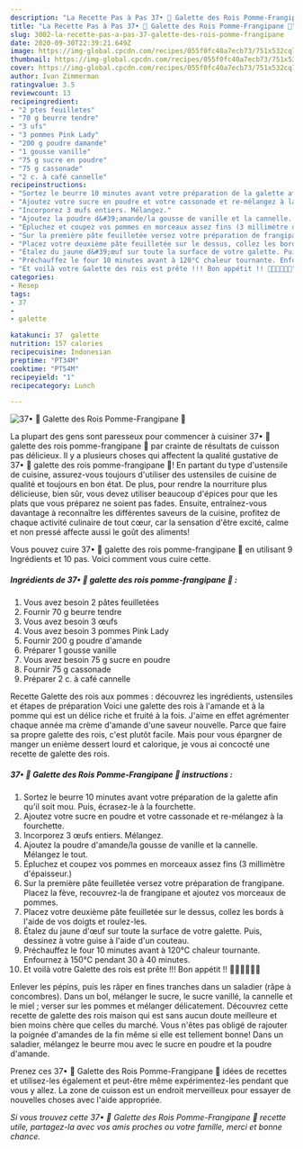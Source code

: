 ```yaml
---
description: "La Recette Pas à Pas 37• 👑 Galette des Rois Pomme-Frangipane 👑"
title: "La Recette Pas à Pas 37• 👑 Galette des Rois Pomme-Frangipane 👑"
slug: 3002-la-recette-pas-a-pas-37-galette-des-rois-pomme-frangipane
date: 2020-09-30T22:39:21.649Z
image: https://img-global.cpcdn.com/recipes/055f0fc40a7ecb73/751x532cq70/37•-👑-galette-des-rois-pomme-frangipane-👑-photo-principale-de-la-recette.jpg
thumbnail: https://img-global.cpcdn.com/recipes/055f0fc40a7ecb73/751x532cq70/37•-👑-galette-des-rois-pomme-frangipane-👑-photo-principale-de-la-recette.jpg
cover: https://img-global.cpcdn.com/recipes/055f0fc40a7ecb73/751x532cq70/37•-👑-galette-des-rois-pomme-frangipane-👑-photo-principale-de-la-recette.jpg
author: Ivan Zimmerman
ratingvalue: 3.5
reviewcount: 13
recipeingredient:
- "2 ptes feuilletes"
- "70 g beurre tendre"
- "3 ufs"
- "3 pommes Pink Lady"
- "200 g poudre damande"
- "1 gousse vanille"
- "75 g sucre en poudre"
- "75 g cassonade"
- "2 c. à café cannelle"
recipeinstructions:
- "Sortez le beurre 10 minutes avant votre préparation de la galette afin qu&#39;il soit mou. Puis, écrasez-le à la fourchette."
- "Ajoutez votre sucre en poudre et votre cassonade et re-mélangez à la fourchette."
- "Incorporez 3 œufs entiers. Mélangez."
- "Ajoutez la poudre d&#39;amande/la gousse de vanille et la cannelle. Mélangez le tout."
- "Épluchez et coupez vos pommes en morceaux assez fins (3 millimètre d&#39;épaisseur.)"
- "Sur la première pâte feuilletée versez votre préparation de frangipane. Placez la fève, recouvrez-la de frangipane et ajoutez vos morceaux de pommes."
- "Placez votre deuxième pâte feuilletée sur le dessus, collez les bords à l&#39;aide de vos doigts et roulez-les."
- "Étalez du jaune d&#39;œuf sur toute la surface de votre galette. Puis, dessinez à votre guise à l&#39;aide d&#39;un couteau."
- "Préchauffez le four 10 minutes avant à 120°C chaleur tournante. Enfournez à 150°C pendant 30 à 40 minutes."
- "Et voilà votre Galette des rois est prête !!! Bon appétit !! 👸🏽🤴🏽👍🏽"
categories:
- Resep
tags:
- 37
- 
- galette

katakunci: 37  galette 
nutrition: 157 calories
recipecuisine: Indonesian
preptime: "PT34M"
cooktime: "PT54M"
recipeyield: "1"
recipecategory: Lunch

---
```



![37• 👑 Galette des Rois Pomme-Frangipane 👑](https://img-global.cpcdn.com/recipes/055f0fc40a7ecb73/751x532cq70/37•-👑-galette-des-rois-pomme-frangipane-👑-photo-principale-de-la-recette.jpg)

La plupart des gens sont paresseux pour commencer à cuisiner 37• 👑 galette des rois pomme-frangipane 👑 par crainte de résultats de cuisson pas délicieux. Il y a plusieurs choses qui affectent la qualité gustative de 37• 👑 galette des rois pomme-frangipane 👑! En partant du type d'ustensile de cuisine, assurez-vous toujours d'utiliser des ustensiles de cuisine de qualité et toujours en bon état. De plus, pour rendre la nourriture plus délicieuse, bien sûr, vous devez utiliser beaucoup d'épices pour que les plats que vous préparez ne soient pas fades. Ensuite, entraînez-vous davantage à reconnaître les différentes saveurs de la cuisine, profitez de chaque activité culinaire de tout cœur, car la sensation d'être excité, calme et non pressé affecte aussi le goût des aliments!

<!--inarticleads1-->

Vous pouvez cuire 37• 👑 galette des rois pomme-frangipane 👑 en utilisant 9 Ingrédients et 10 pas. Voici comment vous cuire cette.

##### Ingrédients de 37• 👑 galette des rois pomme-frangipane 👑 :

1. Vous avez besoin 2 pâtes feuilletées
1. Fournir 70 g beurre tendre
1. Vous avez besoin 3 œufs
1. Vous avez besoin 3 pommes Pink Lady
1. Fournir 200 g poudre d&#39;amande
1. Préparer 1 gousse vanille
1. Vous avez besoin 75 g sucre en poudre
1. Fournir 75 g cassonade
1. Préparer 2 c. à café cannelle


Recette Galette des rois aux pommes : découvrez les ingrédients, ustensiles et étapes de préparation Voici une galette des rois à l&#39;amande et à la pomme qui est un délice riche et fruité à la fois. J&#39;aime en effet agrémenter chaque année ma crème d&#39;amande d&#39;une saveur nouvelle. Parce que faire sa propre galette des rois, c&#39;est plutôt facile. Mais pour vous épargner de manger un enième dessert lourd et calorique, je vous ai concocté une recette de galette des rois. 

<!--inarticleads2-->

##### 37• 👑 Galette des Rois Pomme-Frangipane 👑 instructions :

1. Sortez le beurre 10 minutes avant votre préparation de la galette afin qu&#39;il soit mou. Puis, écrasez-le à la fourchette.
1. Ajoutez votre sucre en poudre et votre cassonade et re-mélangez à la fourchette.
1. Incorporez 3 œufs entiers. Mélangez.
1. Ajoutez la poudre d&#39;amande/la gousse de vanille et la cannelle. Mélangez le tout.
1. Épluchez et coupez vos pommes en morceaux assez fins (3 millimètre d&#39;épaisseur.)
1. Sur la première pâte feuilletée versez votre préparation de frangipane. Placez la fève, recouvrez-la de frangipane et ajoutez vos morceaux de pommes.
1. Placez votre deuxième pâte feuilletée sur le dessus, collez les bords à l&#39;aide de vos doigts et roulez-les.
1. Étalez du jaune d&#39;œuf sur toute la surface de votre galette. Puis, dessinez à votre guise à l&#39;aide d&#39;un couteau.
1. Préchauffez le four 10 minutes avant à 120°C chaleur tournante. Enfournez à 150°C pendant 30 à 40 minutes.
1. Et voilà votre Galette des rois est prête !!! Bon appétit !! 👸🏽🤴🏽👍🏽


Enlever les pépins, puis les râper en fines tranches dans un saladier (râpe à concombres). Dans un bol, mélanger le sucre, le sucre vanillé, la cannelle et le miel ; verser sur les pommes et mélanger délicatement. Découvrez cette recette de galette des rois maison qui est sans aucun doute meilleure et bien moins chère que celles du marché. Vous n&#39;êtes pas obligé de rajouter la poignée d&#39;amandes de la fin même si elle est tellement bonne! Dans un saladier, mélangez le beurre mou avec le sucre en poudre et la poudre d&#39;amande. 

<!--inarticleads1-->

<p>
Prenez ces 37• 👑 Galette des Rois Pomme-Frangipane 👑 idées de recettes et utilisez-les également et peut-être même expérimentez-les pendant que vous y allez. La zone de cuisson est un endroit merveilleux pour essayer de nouvelles choses avec l'aide appropriée.
</p>

<p>
<i>Si vous trouvez cette 37• 👑 Galette des Rois Pomme-Frangipane 👑 recette utile, partagez-la avec vos amis proches ou votre famille, merci et bonne chance.</i>
</p>
